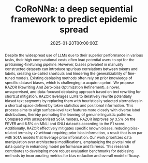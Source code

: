 ---
title: 'CoRoNNa: a deep sequential framework to predict epidemic spread'

# Authors
# If you created a profile for a user (e.g. the default `admin` user), write the username (folder name) here
# and it will be replaced with their full name and linked to their profile.
authors:
  - Shuo Yang
  - Bardh Prenkaj
  - Gjergji Kasneci

date: '2025-01-20T00:00:00Z'
doi: '10.48550/arXiv.2412.07675'

# Publication type.
# Legend: 0 = Uncategorized; 1 = Conference paper; 2 = Journal article;
# 3 = Preprint / Working Paper; 4 = Report; 5 = Book; 6 = Book section;
# 7 = Thesis; 8 = Patent
publication_types: ['1']

# Publication name and optional abbreviated publication name.
publication: In *Proceedings of the 39th Annual AAAI Conference on Artificial Intelligence*
publication_short: In *AAAI 2025*

abstract: Despite the widespread use of LLMs due to their superior performance in various tasks, their high computational costs often lead potential users to opt for the pretraining-finetuning pipeline. However, biases prevalent in manually constructed datasets can introduce spurious correlations between tokens and labels, creating so-called shortcuts and hindering the generalizability of fine-tuned models. Existing debiasing methods often rely on prior knowledge of specific dataset biases, which is challenging to acquire a priori. We propose RAZOR (Rewriting And Zero-bias Optimization Refinement), a novel, unsupervised, and data-focused debiasing approach based on text rewriting for shortcut mitigation. RAZOR leverages LLMs to iteratively rewrite potentially biased text segments by replacing them with heuristically selected alternatives in a shortcut space defined by token statistics and positional information. This process aims to align surface-level text features more closely with diverse label distributions, thereby promoting the learning of genuine linguistic patterns. Compared with unsupervised SoTA models, RAZOR improves by 3.5% on the FEVER and 6.5% on MNLI and SNLI datasets according to the F1 score. Additionally, RAZOR effectively mitigates specific known biases, reducing bias-related terms by x2 without requiring prior bias information, a result that is on par with SoTA models that leverage prior information. Our work prioritizes data manipulation over architectural modifications, emphasizing the pivotal role of data quality in enhancing model performance and fairness. This research contributes to developing more robust evaluation benchmarks for debiasing methods by incorporating metrics for bias reduction and overall model efficacy. 


tags: ['deep learning','LLMs','shortcut mitigation']

# Display this page in the Featured widget?
featured: true

# Custom links (uncomment lines below)
# links:
# - name: Custom Link
#   url: http://example.org

url_pdf: 'https://arxiv.org/pdf/2412.07675'
url_code: 'https://github.com/ShuoYangtum/RAZOR'
url_dataset: ''
url_poster: ''
url_project: ''
url_slides: ''
url_source: ''
url_video: ''

# Featured image
# To use, add an image named `featured.jpg/png` to your page's folder.
image:
  caption: 'Example of spurious correlation in sentiment classification tasks, where a classifier takes Spielberg and New York Subway as shortcuts and makes wrong predictions w.r.t. the ground truth. The classifier concentrates on the bold tokens to make the prediction; however, the underlined tokens might be more useful in producing the correct label'
  focal_point: ''
  preview_only: false


# Slides (optional).
#   Associate this publication with Markdown slides.
#   Simply enter your slide deck's filename without extension.
#   E.g. `slides: "example"` references `content/slides/example/index.md`.
#   Otherwise, set `slides: ""`.
slides: example
---